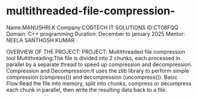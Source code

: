 # multithreaded-file-compression-

Name:MANUSHRI.K
Company:CODTECH IT SOLUTIONS
ID:CT08FQQ
Domain: C++ programming
Duration: December to january 2025
Mentor: NEELA SANTHOSH KUMAR

OVERVIEW OF THE PROJECT:
PROJECT: Multithreaded file compression tool
Multithreading:The file is divided into 2 chunks, each processed in parallel by a separate thread to speed up compression and decompression.
Compression and Decompression:It uses the zlib library to perform simple compression (compress()) and decompression (uncompress()).
Basic Flow:Read the file into memory, split into chunks, compress or decompress each chunk in parallel, then write the resulting data back to a file.
